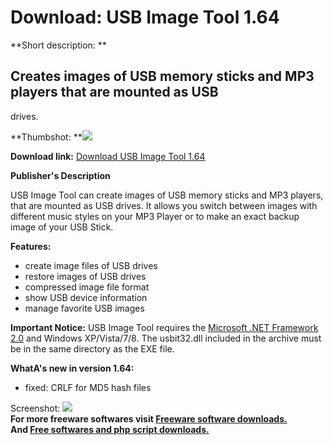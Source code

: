 # Download: USB Image Tool 1.64

**Short description: **

## Creates images of USB memory sticks and MP3 players that are mounted as USB
drives.

  
**Thumbshot: **![](http://www.freewarefiles.com/screenshot/usbimagetool_md.jpg)   
  
**Download link:** [Download USB Image Tool 1.64](http://freesoftwares.boysofts.com/USB-Image-Tool_program_42708.html)  
  

**Publisher's Description**  
  

USB Image Tool can create images of USB memory sticks and MP3 players, that
are mounted as USB drives. It allows you switch between images with different
music styles on your MP3 Player or to make an exact backup image of your USB
Stick.

**Features:**

  * create image files of USB drives 
  * restore images of USB drives 
  * compressed image file format 
  * show USB device information 
  * manage favorite USB images 

**Important Notice:** USB Image Tool requires the [Microsoft .NET Framework 2.0](http://www.freewarefiles.com/Microsoft-NET-Framework-x-Final_program_16026.html) and Windows XP/Vista/7/8. The usbit32.dll included in the archive must be in the same directory as the EXE file.

**WhatA's new in version 1.64:**

  * fixed: CRLF for MD5 hash files 

  
  
Screenshot: ![](http://www.freewarefiles.com/screenshot/usbimagetool.jpg)  
**For more freeware softwares visit [Freeware software downloads.](http://freesoftwares.boysofts.com/)**   
**And [Free softwares and php script downloads.](http://www.boysofts.com/)**

